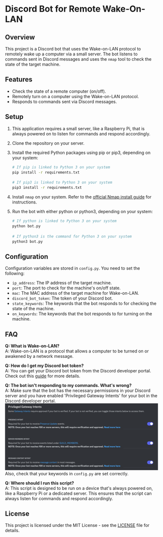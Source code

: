 # Discord Bot for Remote Wake-On-LAN

## Overview

This project is a Discord bot that uses the Wake-on-LAN protocol to remotely wake up a computer via a small server. The bot listens to commands sent in Discord messages and uses the `nmap` tool to check the state of the target machine.

## Features

- Check the state of a remote computer (on/off).
- Remotely turn on a computer using the Wake-on-LAN protocol.
- Responds to commands sent via Discord messages.

## Setup

1. This application requires a small server, like a Raspberry Pi, that is always powered on to listen for commands and respond accordingly.
2. Clone the repository on your server.
3. Install the required Python packages using pip or pip3, depending on your system:

    ```bash
    # If pip is linked to Python 3 on your system
    pip install -r requirements.txt

    # If pip3 is linked to Python 3 on your system
    pip3 install -r requirements.txt
    ```

4. Install `nmap` on your system. Refer to the [official Nmap install guide](https://nmap.org/book/install.html) for instructions.
5. Run the bot with either python or python3, depending on your system:

    ```bash
    # If python is linked to Python 3 on your system
    python bot.py

    # If python3 is the command for Python 3 on your system
    python3 bot.py
    ```

## Configuration

Configuration variables are stored in `config.py`. You need to set the following:

- `ip_address`: The IP address of the target machine.
- `port`: The port to check for the machine's on/off state.
- `mac`: The MAC address of the target machine for Wake-on-LAN.
- `discord_bot_token`: The token of your Discord bot.
- `state_keywords`: The keywords that the bot responds to for checking the state of the machine.
- `on_keywords`: The keywords that the bot responds to for turning on the machine.

## FAQ

**Q: What is Wake-on-LAN?**  
A: Wake-on-LAN is a protocol that allows a computer to be turned on or awakened by a network message.

**Q: How do I get my Discord bot token?**  
A: You can get your Discord bot token from the Discord developer portal. Check out this [guide](https://www.writebots.com/discord-bot-token/) for more details.

**Q: The bot isn't responding to my commands. What's wrong?**  
A: Make sure that the bot has the necessary permissions in your Discord server and you have enabled 'Privileged Gateway Intents' for your bot in the Discord developer portal.  
![Access Privileged Gateway Intents](./pictures/Access%20Privileged%20Gateway%20Intents.png)
Also, check that your keywords in `config.py` are set correctly.

**Q: Where should I run this script?**  
A: This script is designed to be run on a device that's always powered on, like a Raspberry Pi or a dedicated server. This ensures that the script can always listen for commands and respond accordingly.

## License

This project is licensed under the MIT License - see the [LICENSE](LICENSE) file for details.
